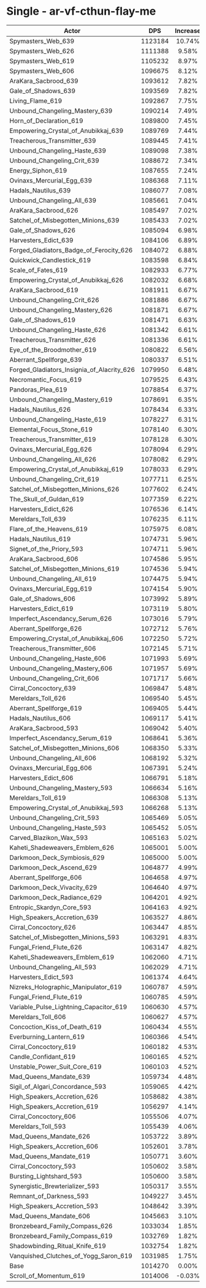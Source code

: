 # Single - ar-vf-cthun-flay-me
| Actor | DPS | Increase |
|---|:---:|:---:|
|Spymasters_Web_639|1123184|10.74%|
|Spymasters_Web_626|1111388|9.58%|
|Spymasters_Web_619|1105232|8.97%|
|Spymasters_Web_606|1096675|8.12%|
|AraKara_Sacbrood_639|1093612|7.82%|
|Gale_of_Shadows_639|1093569|7.82%|
|Living_Flame_619|1092867|7.75%|
|Unbound_Changeling_Mastery_639|1090214|7.49%|
|Horn_of_Declaration_619|1089800|7.45%|
|Empowering_Crystal_of_Anubikkaj_639|1089769|7.44%|
|Treacherous_Transmitter_639|1089445|7.41%|
|Unbound_Changeling_Haste_639|1089098|7.38%|
|Unbound_Changeling_Crit_639|1088672|7.34%|
|Energy_Siphon_619|1087655|7.24%|
|Ovinaxs_Mercurial_Egg_639|1086368|7.11%|
|Hadals_Nautilus_639|1086077|7.08%|
|Unbound_Changeling_All_639|1085661|7.04%|
|AraKara_Sacbrood_626|1085497|7.02%|
|Satchel_of_Misbegotten_Minions_639|1085433|7.02%|
|Gale_of_Shadows_626|1085094|6.98%|
|Harvesters_Edict_639|1084106|6.89%|
|Forged_Gladiators_Badge_of_Ferocity_626|1084072|6.88%|
|Quickwick_Candlestick_619|1083598|6.84%|
|Scale_of_Fates_619|1082933|6.77%|
|Empowering_Crystal_of_Anubikkaj_626|1082032|6.68%|
|AraKara_Sacbrood_619|1081911|6.67%|
|Unbound_Changeling_Crit_626|1081886|6.67%|
|Unbound_Changeling_Mastery_626|1081871|6.67%|
|Gale_of_Shadows_619|1081471|6.63%|
|Unbound_Changeling_Haste_626|1081342|6.61%|
|Treacherous_Transmitter_626|1081336|6.61%|
|Eye_of_the_Broodmother_619|1080822|6.56%|
|Aberrant_Spellforge_639|1080337|6.51%|
|Forged_Gladiators_Insignia_of_Alacrity_626|1079950|6.48%|
|Necromantic_Focus_619|1079525|6.43%|
|Pandoras_Plea_619|1078854|6.37%|
|Unbound_Changeling_Mastery_619|1078691|6.35%|
|Hadals_Nautilus_626|1078434|6.33%|
|Unbound_Changeling_Haste_619|1078227|6.31%|
|Elemental_Focus_Stone_619|1078140|6.30%|
|Treacherous_Transmitter_619|1078128|6.30%|
|Ovinaxs_Mercurial_Egg_626|1078094|6.29%|
|Unbound_Changeling_All_626|1078082|6.29%|
|Empowering_Crystal_of_Anubikkaj_619|1078033|6.29%|
|Unbound_Changeling_Crit_619|1077711|6.25%|
|Satchel_of_Misbegotten_Minions_626|1077602|6.24%|
|The_Skull_of_Guldan_619|1077359|6.22%|
|Harvesters_Edict_626|1076536|6.14%|
|Mereldars_Toll_639|1076235|6.11%|
|Flare_of_the_Heavens_619|1075975|6.08%|
|Hadals_Nautilus_619|1074731|5.96%|
|Signet_of_the_Priory_593|1074711|5.96%|
|AraKara_Sacbrood_606|1074586|5.95%|
|Satchel_of_Misbegotten_Minions_619|1074536|5.94%|
|Unbound_Changeling_All_619|1074475|5.94%|
|Ovinaxs_Mercurial_Egg_619|1074154|5.90%|
|Gale_of_Shadows_606|1073992|5.89%|
|Harvesters_Edict_619|1073119|5.80%|
|Imperfect_Ascendancy_Serum_626|1073016|5.79%|
|Aberrant_Spellforge_626|1072712|5.76%|
|Empowering_Crystal_of_Anubikkaj_606|1072250|5.72%|
|Treacherous_Transmitter_606|1072145|5.71%|
|Unbound_Changeling_Haste_606|1071993|5.69%|
|Unbound_Changeling_Mastery_606|1071957|5.69%|
|Unbound_Changeling_Crit_606|1071717|5.66%|
|Cirral_Concoctory_639|1069847|5.48%|
|Mereldars_Toll_626|1069540|5.45%|
|Aberrant_Spellforge_619|1069405|5.44%|
|Hadals_Nautilus_606|1069117|5.41%|
|AraKara_Sacbrood_593|1069042|5.40%|
|Imperfect_Ascendancy_Serum_619|1068641|5.36%|
|Satchel_of_Misbegotten_Minions_606|1068350|5.33%|
|Unbound_Changeling_All_606|1068192|5.32%|
|Ovinaxs_Mercurial_Egg_606|1067391|5.24%|
|Harvesters_Edict_606|1066791|5.18%|
|Unbound_Changeling_Mastery_593|1066634|5.16%|
|Mereldars_Toll_619|1066308|5.13%|
|Empowering_Crystal_of_Anubikkaj_593|1066268|5.13%|
|Unbound_Changeling_Crit_593|1065469|5.05%|
|Unbound_Changeling_Haste_593|1065452|5.05%|
|Carved_Blazikon_Wax_593|1065163|5.02%|
|Kaheti_Shadeweavers_Emblem_626|1065001|5.00%|
|Darkmoon_Deck_Symbiosis_629|1065000|5.00%|
|Darkmoon_Deck_Ascend_629|1064877|4.99%|
|Aberrant_Spellforge_606|1064658|4.97%|
|Darkmoon_Deck_Vivacity_629|1064640|4.97%|
|Darkmoon_Deck_Radiance_629|1064201|4.92%|
|Entropic_Skardyn_Core_593|1064163|4.92%|
|High_Speakers_Accretion_639|1063527|4.86%|
|Cirral_Concoctory_626|1063447|4.85%|
|Satchel_of_Misbegotten_Minions_593|1063291|4.83%|
|Fungal_Friend_Flute_626|1063147|4.82%|
|Kaheti_Shadeweavers_Emblem_619|1062060|4.71%|
|Unbound_Changeling_All_593|1062029|4.71%|
|Harvesters_Edict_593|1061374|4.64%|
|Nizreks_Holographic_Manipulator_619|1060787|4.59%|
|Fungal_Friend_Flute_619|1060785|4.59%|
|Variable_Pulse_Lightning_Capacitor_619|1060630|4.57%|
|Mereldars_Toll_606|1060627|4.57%|
|Concoction_Kiss_of_Death_619|1060434|4.55%|
|Everburning_Lantern_619|1060366|4.54%|
|Cirral_Concoctory_619|1060182|4.53%|
|Candle_Confidant_619|1060165|4.52%|
|Unstable_Power_Suit_Core_619|1060103|4.52%|
|Mad_Queens_Mandate_639|1059734|4.48%|
|Sigil_of_Algari_Concordance_593|1059065|4.42%|
|High_Speakers_Accretion_626|1058682|4.38%|
|High_Speakers_Accretion_619|1056297|4.14%|
|Cirral_Concoctory_606|1055506|4.07%|
|Mereldars_Toll_593|1055439|4.06%|
|Mad_Queens_Mandate_626|1053722|3.89%|
|High_Speakers_Accretion_606|1052601|3.78%|
|Mad_Queens_Mandate_619|1050771|3.60%|
|Cirral_Concoctory_593|1050602|3.58%|
|Bursting_Lightshard_593|1050600|3.58%|
|Synergistic_Brewterializer_593|1050317|3.55%|
|Remnant_of_Darkness_593|1049227|3.45%|
|High_Speakers_Accretion_593|1048642|3.39%|
|Mad_Queens_Mandate_606|1045663|3.10%|
|Bronzebeard_Family_Compass_626|1033034|1.85%|
|Bronzebeard_Family_Compass_619|1032769|1.82%|
|Shadowbinding_Ritual_Knife_619|1032754|1.82%|
|Vanquished_Clutches_of_Yogg_Saron_619|1031985|1.75%|
|Base|1014270|0.00%|
|Scroll_of_Momentum_619|1014006|-0.03%|

